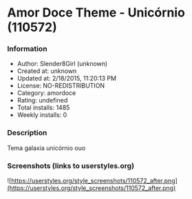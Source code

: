 # Amor Doce Theme - Unicórnio (110572)

### Information
- Author: Slender8Girl (unknown)
- Created at: unknown
- Updated at: 2/18/2015, 11:20:13 PM
- License: NO-REDISTRIBUTION
- Category: amordoce
- Rating: undefined
- Total installs: 1485
- Weekly installs: 0


### Description
Tema galaxia unicórnio ouo


### Screenshots (links to userstyles.org)
![https://userstyles.org/style_screenshots/110572_after.png](https://userstyles.org/style_screenshots/110572_after.png)


